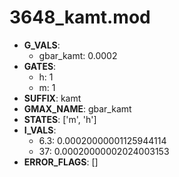 # 3648_kamt.mod

- **G_VALS**:
  - gbar_kamt: 0.0002
- **GATES**:
  - h: 1
  - m: 1
- **SUFFIX**: kamt
- **GMAX_NAME**: gbar_kamt
- **STATES**: ['m', 'h']
- **I_VALS**:
  - 6.3: 0.00020000001125944114
  - 37: 0.00020000002024003153
- **ERROR_FLAGS**: []
